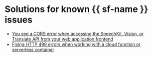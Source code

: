 # Solutions for known {{ sf-name }} issues

* [You see a CORS error when accessing the SpeechKit, Vision, or Translate API from your web application frontend](cors-error-when-querying-api-fron-webapp-frontend.md)
* [Fixing HTTP 499 errors when working with a cloud function or serverless container](errors-499-in-function-or-container-logs.md)
